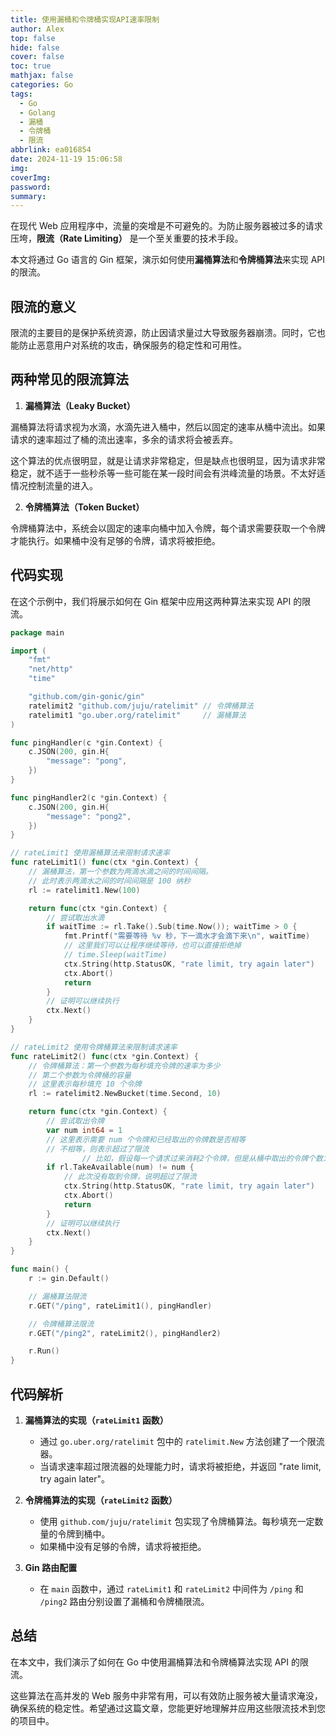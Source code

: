 ```yaml
---
title: 使用漏桶和令牌桶实现API速率限制
author: Alex
top: false
hide: false
cover: false
toc: true
mathjax: false
categories: Go
tags:
  - Go
  - Golang
  - 漏桶
  - 令牌桶
  - 限流
abbrlink: ea016854
date: 2024-11-19 15:06:58
img:
coverImg:
password:
summary:
---
```


在现代 Web 应用程序中，流量的突增是不可避免的。为防止服务器被过多的请求压垮，**限流（Rate Limiting）** 是一个至关重要的技术手段。

本文将通过 Go 语言的 Gin 框架，演示如何使用**漏桶算法**和**令牌桶算法**来实现 API 的限流。

## 限流的意义

限流的主要目的是保护系统资源，防止因请求量过大导致服务器崩溃。同时，它也能防止恶意用户对系统的攻击，确保服务的稳定性和可用性。

## 两种常见的限流算法

1. **漏桶算法（Leaky Bucket）**

漏桶算法将请求视为水滴，水滴先进入桶中，然后以固定的速率从桶中流出。如果请求的速率超过了桶的流出速率，多余的请求将会被丢弃。

这个算法的优点很明显，就是让请求非常稳定，但是缺点也很明显，因为请求非常稳定，就不适于一些秒杀等一些可能在某一段时间会有洪峰流量的场景。不太好适情况控制流量的进入。

2. **令牌桶算法（Token Bucket）**

令牌桶算法中，系统会以固定的速率向桶中加入令牌，每个请求需要获取一个令牌才能执行。如果桶中没有足够的令牌，请求将被拒绝。

## 代码实现

在这个示例中，我们将展示如何在 Gin 框架中应用这两种算法来实现 API 的限流。

```go
package main

import (
	"fmt"
	"net/http"
	"time"

	"github.com/gin-gonic/gin"
	ratelimit2 "github.com/juju/ratelimit" // 令牌桶算法
	ratelimit1 "go.uber.org/ratelimit"     // 漏桶算法
)

func pingHandler(c *gin.Context) {
	c.JSON(200, gin.H{
		"message": "pong",
	})
}

func pingHandler2(c *gin.Context) {
	c.JSON(200, gin.H{
		"message": "pong2",
	})
}

// rateLimit1 使用漏桶算法来限制请求速率
func rateLimit1() func(ctx *gin.Context) {
	// 漏桶算法，第一个参数为两滴水滴之间的时间间隔。
	// 此时表示两滴水之间的时间间隔是 100 纳秒
	rl := ratelimit1.New(100)

	return func(ctx *gin.Context) {
		// 尝试取出水滴
		if waitTime := rl.Take().Sub(time.Now()); waitTime > 0 {
			fmt.Printf("需要等待 %v 秒，下一滴水才会滴下来\n", waitTime)
			// 这里我们可以让程序继续等待，也可以直接拒绝掉
			// time.Sleep(waitTime)
			ctx.String(http.StatusOK, "rate limit, try again later")
			ctx.Abort()
			return
		}
		// 证明可以继续执行
		ctx.Next()
	}
}

// rateLimit2 使用令牌桶算法来限制请求速率
func rateLimit2() func(ctx *gin.Context) {
	// 令牌桶算法：第一个参数为每秒填充令牌的速率为多少
	// 第二个参数为令牌桶的容量
	// 这里表示每秒填充 10 个令牌
	rl := ratelimit2.NewBucket(time.Second, 10)

	return func(ctx *gin.Context) {
		// 尝试取出令牌
		var num int64 = 1
		// 这里表示需要 num 个令牌和已经取出的令牌数是否相等
		// 不相等，则表示超过了限流
                // 比如，假设每一个请求过来消耗2个令牌，但是从桶中取出的令牌个数为 1 ，那么则认为超过了限流（一般而言是一个请求消耗一个令牌，这里仅为举例）
		if rl.TakeAvailable(num) != num {
			// 此次没有取到令牌，说明超过了限流
			ctx.String(http.StatusOK, "rate limit, try again later")
			ctx.Abort()
			return
		}
		// 证明可以继续执行
		ctx.Next()
	}
}

func main() {
	r := gin.Default()

	// 漏桶算法限流
	r.GET("/ping", rateLimit1(), pingHandler)

	// 令牌桶算法限流
	r.GET("/ping2", rateLimit2(), pingHandler2)

	r.Run()
}
```

## 代码解析

1. **漏桶算法的实现（`rateLimit1` 函数）**
    - 通过 `go.uber.org/ratelimit` 包中的 `ratelimit.New` 方法创建了一个限流器。
    - 当请求速率超过限流器的处理能力时，请求将被拒绝，并返回 "rate limit, try again later"。

2. **令牌桶算法的实现（`rateLimit2` 函数）**
    - 使用 `github.com/juju/ratelimit` 包实现了令牌桶算法。每秒填充一定数量的令牌到桶中。
    - 如果桶中没有足够的令牌，请求将被拒绝。

3. **Gin 路由配置**
    - 在 `main` 函数中，通过 `rateLimit1` 和 `rateLimit2` 中间件为 `/ping` 和 `/ping2` 路由分别设置了漏桶和令牌桶限流。

## 总结

在本文中，我们演示了如何在 Go 中使用漏桶算法和令牌桶算法实现 API 的限流。

这些算法在高并发的 Web 服务中非常有用，可以有效防止服务被大量请求淹没，确保系统的稳定性。希望通过这篇文章，您能更好地理解并应用这些限流技术到您的项目中。
